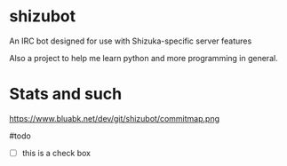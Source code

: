 shizubot
========

An IRC bot designed for use with Shizuka-specific server features

Also a project to help me learn python and more programming in general.


Stats and such
========

https://www.bluabk.net/dev/git/shizubot/commitmap.png

#todo
- [ ] this is a check box